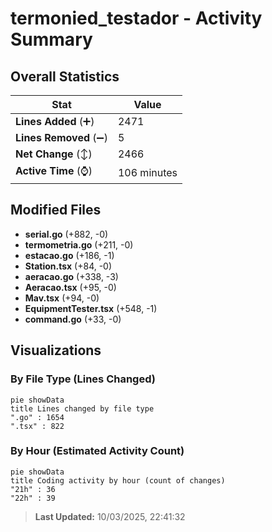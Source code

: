 # termonied_testador - Activity Summary 

## Overall Statistics

| Stat                   | Value                                                             |
| ---------------------- | ----------------------------------------------------------------- |
| **Lines Added** (➕)   | 2471                                          |
| **Lines Removed** (➖) | 5                                        |
| **Net Change** (↕)    | 2466                |
| **Active Time** (⌚)   | 106 minutes |


## Modified Files
- **serial.go** (+882, -0)
- **termometria.go** (+211, -0)
- **estacao.go** (+186, -1)
- **Station.tsx** (+84, -0)
- **aeracao.go** (+338, -3)
- **Aeracao.tsx** (+95, -0)
- **Mav.tsx** (+94, -0)
- **EquipmentTester.tsx** (+548, -1)
- **command.go** (+33, -0)

## Visualizations

### By File Type (Lines Changed)

```mermaid
pie showData
title Lines changed by file type
".go" : 1654
".tsx" : 822
```

### By Hour (Estimated Activity Count)

```mermaid
pie showData
title Coding activity by hour (count of changes)
"21h" : 36
"22h" : 39
```


> **Last Updated:** 10/03/2025, 22:41:32